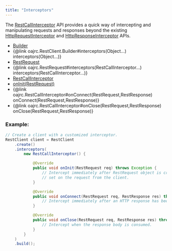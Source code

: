 ```yaml
---
title: "Interceptors"
---
```


The [RestCallInterceptor](../apidocs/org/apache/juneau/rest/client/RestCallInterceptor.html) API provides a quick way of intercepting and manipulating requests and responses beyond
the existing [HttpRequestInterceptor](../apidocs/org/apache/http/HttpRequestInterceptor.html) and [HttpResponseInterceptor](../apidocs/org/apache/http/HttpResponseInterceptor.html) APIs.
- [Builder](../apidocs/org/apache/juneau/rest/client/RestClient/Builder.html)
- \{@link oajrc.RestClient.Builder#interceptors(Object...) interceptors(Object...)\}
- [RestRequest](../apidocs/org/apache/juneau/rest/client/RestRequest.html)
- \{@link oajrc.RestRequest#interceptors(RestCallInterceptor...) interceptors(RestCallInterceptor...)\}
- [RestCallInterceptor](../apidocs/org/apache/juneau/rest/client/RestCallInterceptor.html)
- [onInit(RestRequest)](../apidocs/org/apache/juneau/rest/client/RestCallInterceptor.html#onInit(RestRequest))
- \{@link oajrc.RestCallInterceptor#onConnect(RestRequest,RestResponse) onConnect(RestRequest,RestResponse)\}
- \{@link oajrc.RestCallInterceptor#onClose(RestRequest,RestResponse) onClose(RestRequest,RestResponse)\}

### Example:


```java
// Create a client with a customized interceptor.
RestClient client = RestClient
    .create()
    .interceptors(
        new RestCallInterceptor() {

            @Override
            public void onInit(RestRequest req) throws Exception {
                // Intercept immediately after RestRequest object is created and all headers/query/form-data has been
                // set on the request from the client.
            }

            @Override
            public void onConnect(RestRequest req, RestResponse res) throws Exception {
                // Intercept immediately after an HTTP response has been received.
            }

            @Override
            public void onClose(RestRequest req, RestResponse res) throws Exception {
                // Intercept when the response body is consumed.
            }
        }
    )
    .build();

```
